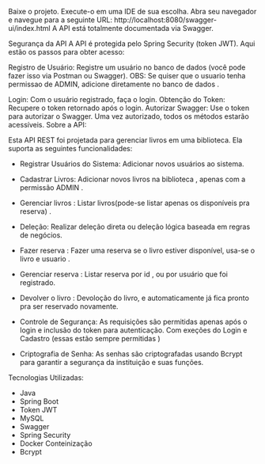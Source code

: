 Baixe o projeto.
Execute-o em uma IDE de sua escolha.
Abra seu navegador e navegue para a seguinte URL:
http://localhost:8080/swagger-ui/index.html
A API está totalmente documentada via Swagger.

Segurança da API
A API é protegida pelo Spring Security (token JWT). Aqui estão os passos para obter acesso:

Registro de Usuário: Registre um usuário no banco de dados (você pode fazer isso via Postman ou Swagger).
OBS: Se quiser que o usuario tenha permissao de ADMIN, adicione diretamente no banco de dados .

Login: Com o usuário registrado, faça o login.
Obtenção do Token: Recupere o token retornado após o login.
Autorizar Swagger: Use o token para autorizar o Swagger. Uma vez autorizado, todos os métodos estarão acessíveis.
Sobre a API:

Esta API REST foi projetada para gerenciar livros em uma biblioteca. Ela suporta as seguintes funcionalidades:

- Registrar Usuários do Sistema: Adicionar novos usuários ao sistema.
  
- Cadastrar Livros: Adicionar novos livros na biblioteca , apenas com a permissão ADMIN  .

- Gerenciar livros : Listar livros(pode-se listar apenas os disponíveis pra reserva) .

- Deleção: Realizar deleção direta ou deleção lógica baseada em regras de negócios.

- Fazer reserva : Fazer uma reserva se o livro estiver disponível, usa-se o livro e usuario .
  
- Gerenciar reserva : Listar reserva por id , ou por usuário que foi registrado.
  
- Devolver o livro : Devoloção do livro, e automaticamente já fica pronto pra ser reservado novamente.

- Controle de Segurança: As requisições são permitidas apenas após o login e inclusão do token para autenticação. Com exeções do Login e Cadastro (essas estão sempre permitidas )

- Criptografia de Senha: As senhas são criptografadas usando Bcrypt para garantir a segurança da instituição e suas funções.


Tecnologias Utilizadas:

- Java
- Spring Boot
- Token JWT
- MySQL
- Swagger
- Spring Security
- Docker Conteinização
- Bcrypt
